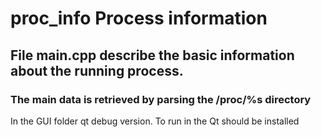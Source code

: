 # proc_info Process information 

## File main.cpp describe the basic information about the running process.
### The main data is retrieved by parsing the /proc/%s directory


In the GUI folder qt debug version. To run in the Qt should be installed 
